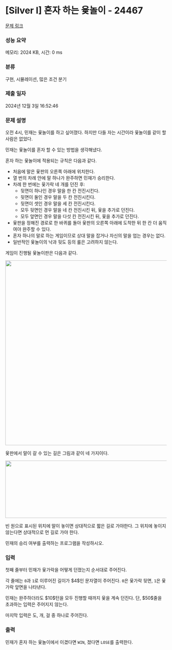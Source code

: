 # [Silver I] 혼자 하는 윷놀이 - 24467 

[문제 링크](https://www.acmicpc.net/problem/24467) 

### 성능 요약

메모리: 2024 KB, 시간: 0 ms

### 분류

구현, 시뮬레이션, 많은 조건 분기

### 제출 일자

2024년 12월 3일 16:52:46

### 문제 설명

<p>오전 4시, 민재는 윷놀이를 하고 싶어졌다. 하지만 다들 자는 시간이라 윷놀이를 같이 할 사람은 없었다.</p>

<p>민재는 윷놀이를 혼자 할 수 있는 방법을 생각해냈다.</p>

<p>혼자 하는 윷놀이에 적용되는 규칙은 다음과 같다.</p>

<ul>
	<li>처음에 말은 윷판의 오른쪽 아래에 위치한다.</li>
	<li>열 번의 차례 안에 말 하나가 완주하면 민재가 승리한다.</li>
	<li>차례 한 번에는 윷가락 네 개를 던진 후:
	<ul>
		<li>뒷면이 하나인 경우 말을 한 칸 전진시킨다.</li>
		<li>뒷면이 둘인 경우 말을 두 칸 전진시킨다.</li>
		<li>뒷면이 셋인 경우 말을 세 칸 전진시킨다.</li>
		<li>모두 뒷면인 경우 말을 네 칸 전진시킨 뒤, 윷을 추가로 던진다.</li>
		<li>모두 앞면인 경우 말을 다섯 칸 전진시킨 뒤, 윷을 추가로 던진다.</li>
	</ul>
	</li>
	<li>윷판을 정해진 경로로 한 바퀴를 돌아 윷판의 오른쪽 아래에 도착한 뒤 한 칸 더 움직여야  완주할 수 있다.</li>
	<li>혼자 하나의 말로 하는 게임이므로 상대 말을 잡거나 자신의 말을 업는 경우는 없다.</li>
	<li>일반적인 윷놀이의 낙과 뒷도 등의 룰은 고려하지 않는다.</li>
</ul>

<p>게임이 진행될 윷놀이판은 다음과 같다.</p>

<p style="text-align: center;"><img alt="" src="" style="width: 576px; height: 577px;"></p>

<p>윷판에서 말이 갈 수 있는 길은 그림과 같이 네 가지이다.</p>

<p style="text-align: center;"><img alt="" src="" style="width: 720px; height: 179px;"></p>

<p>빈 원으로 표시된 위치에 말이 놓이면 상대적으로 짧은 길로 가야한다. 그 위치에 놓이지 않는다면 상대적으로 먼 길로 가야 한다.</p>

<p>민재의 승리 여부를 출력하는 프로그램을 작성하시오.</p>

### 입력 

 <p>첫째 줄부터 민재가 윷가락을 어떻게 던졌는지 순서대로 주어진다.</p>

<p>각 줄에는 <code>0</code>과 <code>1</code>로 이루어진 길이가 $4$인 문자열이 주어진다. <code>0</code>은 윷가락 뒷면, <code>1</code>은 윷가락 앞면을 나타낸다.</p>

<p>민재는 완주하더라도 $10$턴을 모두 진행할 때까지 윷을 계속 던진다. 단, $50$줄을 초과하는 입력은 주어지지 않는다.</p>

<p>마지막 입력은 도, 개, 걸 중 하나로 주어진다.</p>

### 출력 

 <p>민재가 혼자 하는 윷놀이에서 이겼다면 <code>WIN</code>, 졌다면 <code>LOSE</code>를 출력한다.</p>

